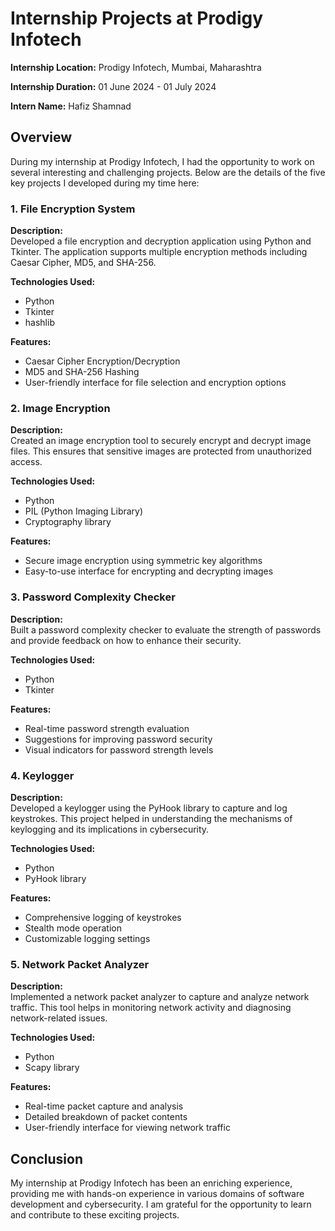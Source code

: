 # Internship Projects at Prodigy Infotech

**Internship Location:** Prodigy Infotech, Mumbai, Maharashtra

**Internship Duration:** 01 June 2024 - 01 July 2024

**Intern Name:** Hafiz Shamnad

## Overview
During my internship at Prodigy Infotech, I had the opportunity to work on several interesting and challenging projects. Below are the details of the five key projects I developed during my time here:

### 1. File Encryption System
**Description:**  
Developed a file encryption and decryption application using Python and Tkinter. The application supports multiple encryption methods including Caesar Cipher, MD5, and SHA-256.

**Technologies Used:**  
- Python
- Tkinter
- hashlib

**Features:**  
- Caesar Cipher Encryption/Decryption
- MD5 and SHA-256 Hashing
- User-friendly interface for file selection and encryption options

### 2. Image Encryption
**Description:**  
Created an image encryption tool to securely encrypt and decrypt image files. This ensures that sensitive images are protected from unauthorized access.

**Technologies Used:**  
- Python
- PIL (Python Imaging Library)
- Cryptography library

**Features:**  
- Secure image encryption using symmetric key algorithms
- Easy-to-use interface for encrypting and decrypting images

### 3. Password Complexity Checker
**Description:**  
Built a password complexity checker to evaluate the strength of passwords and provide feedback on how to enhance their security.

**Technologies Used:**  
- Python
- Tkinter

**Features:**  
- Real-time password strength evaluation
- Suggestions for improving password security
- Visual indicators for password strength levels

### 4. Keylogger
**Description:**  
Developed a keylogger using the PyHook library to capture and log keystrokes. This project helped in understanding the mechanisms of keylogging and its implications in cybersecurity.

**Technologies Used:**  
- Python
- PyHook library

**Features:**  
- Comprehensive logging of keystrokes
- Stealth mode operation
- Customizable logging settings

### 5. Network Packet Analyzer
**Description:**  
Implemented a network packet analyzer to capture and analyze network traffic. This tool helps in monitoring network activity and diagnosing network-related issues.

**Technologies Used:**  
- Python
- Scapy library

**Features:**  
- Real-time packet capture and analysis
- Detailed breakdown of packet contents
- User-friendly interface for viewing network traffic

## Conclusion
My internship at Prodigy Infotech has been an enriching experience, providing me with hands-on experience in various domains of software development and cybersecurity. I am grateful for the opportunity to learn and contribute to these exciting projects.
